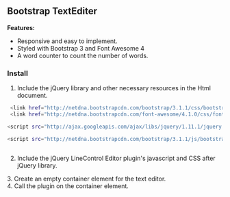 ## Bootstrap TextEditer


**Features:**

- Responsive and easy to implement.
- Styled with Bootstrap 3 and Font Awesome 4
- A word counter to count the number of words.

### Install


1. Include the jQuery library and other necessary resources in the Html document.
```sh
 <link href="http://netdna.bootstrapcdn.com/bootstrap/3.1.1/css/bootstrap.min.css" rel="stylesheet">
 <link href="http://netdna.bootstrapcdn.com/font-awesome/4.1.0/css/font-awesome.min.css" rel="stylesheet">

<script src="http://ajax.googleapis.com/ajax/libs/jquery/1.11.1/jquery.min.js"></script>

<script src="http://netdna.bootstrapcdn.com/bootstrap/3.1.1/js/bootstrap.min.js"></script>
 
```




2. Include the jQuery LineControl Editor plugin's javascript and CSS after jQuery library.

<link href="editor.css" type="text/css" rel="stylesheet"/>
<script src="editor.js"></script>
3. Create an empty container element for the text editor.

<div id="txtEditor"></div> 
4. Call the plugin on the container element.

<script type="text/javascript">
$(document).ready( function() {
$("#txtEditor").Editor();                    
});
</script>

